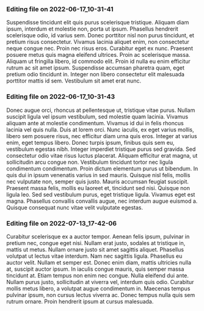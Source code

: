 

### Editing file on 2022-06-17_10-31-41

Suspendisse tincidunt elit quis purus scelerisque tristique. Aliquam diam ipsum, interdum et molestie non, porta ut ipsum. Phasellus hendrerit scelerisque odio, id varius sem. Donec porttitor nisl non purus tincidunt, et pretium risus consectetur. Vivamus lacinia aliquet enim, non consectetur neque congue nec. Proin nec risus eros. Curabitur eget ex nunc. Praesent posuere metus quis magna eleifend ultrices. Proin ac scelerisque massa. Aliquam ut fringilla libero, id commodo elit. Proin id nulla eu enim efficitur rutrum ac sit amet ipsum. Suspendisse accumsan pharetra quam, eget pretium odio tincidunt in. Integer non libero consectetur elit malesuada porttitor mattis id sem. Vestibulum sit amet erat nunc.




### Editing file on 2022-06-17_10-31-43

Donec augue orci, rhoncus at pellentesque ut, tristique vitae purus. Nullam suscipit ligula vel ipsum vestibulum, sed molestie quam lacinia. Vivamus aliquam ante at molestie condimentum. Vivamus id dui in felis rhoncus lacinia vel quis nulla. Duis at lorem orci. Nunc iaculis, ex eget varius mollis, libero sem posuere risus, nec efficitur diam urna quis eros. Integer at varius enim, eget tempus libero. Donec turpis ipsum, finibus quis sem eu, vestibulum egestas nibh.
Integer imperdiet tristique purus sed gravida. Sed consectetur odio vitae risus luctus placerat. Aliquam efficitur erat magna, ut sollicitudin arcu congue non. Vestibulum tincidunt tortor nec ligula condimentum condimentum. Proin dictum elementum purus ut bibendum. In quis dui in ipsum venenatis varius in sed mauris. Quisque nisl felis, mollis nec vulputate non, semper quis justo. Mauris accumsan feugiat suscipit. Praesent massa felis, mollis eu laoreet et, tincidunt sed nisi. Quisque non ligula leo. Sed sed vestibulum purus, eget tristique ligula. Vivamus eget est magna. Phasellus convallis convallis augue, nec interdum augue euismod a. Quisque consequat nunc vitae velit vulputate egestas.




### Editing file on 2022-07-13_17-42-06

Curabitur scelerisque ex a auctor tempor. Aenean felis ipsum, pulvinar in pretium nec, congue eget nisi. Nullam erat justo, sodales at tristique in, mattis ut metus. Nullam ornare justo sit amet sagittis aliquet. Phasellus volutpat ut lectus vitae interdum. Nam nec sagittis ligula. Phasellus eu auctor velit.
Nullam et semper est. Donec enim diam, mattis ultricies nulla at, suscipit auctor ipsum. In iaculis congue mauris, quis semper massa tincidunt at. Etiam tempus non enim nec congue. Nulla eleifend dui ante. Nullam purus justo, sollicitudin at viverra vel, interdum quis odio. Curabitur mollis metus libero, a volutpat augue condimentum in. Maecenas tempus pulvinar ipsum, non cursus lectus viverra ac. Donec tempus nulla quis sem rutrum ornare. Proin hendrerit ipsum at cursus malesuada.


